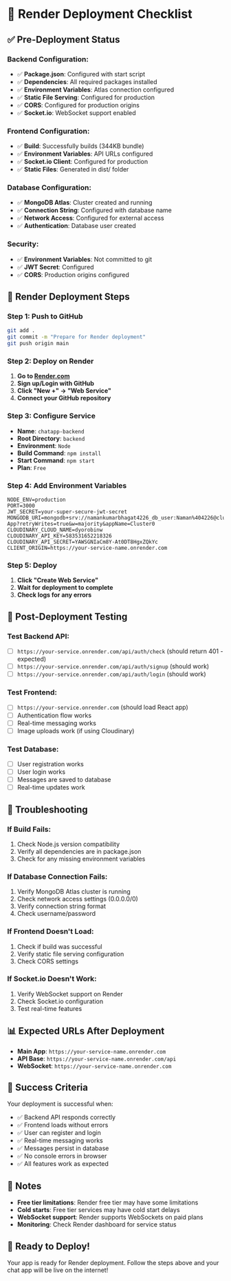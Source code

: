 # 🚀 Render Deployment Checklist

## ✅ Pre-Deployment Status

### Backend Configuration:

- ✅ **Package.json**: Configured with start script
- ✅ **Dependencies**: All required packages installed
- ✅ **Environment Variables**: Atlas connection configured
- ✅ **Static File Serving**: Configured for production
- ✅ **CORS**: Configured for production origins
- ✅ **Socket.io**: WebSocket support enabled

### Frontend Configuration:

- ✅ **Build**: Successfully builds (344KB bundle)
- ✅ **Environment Variables**: API URLs configured
- ✅ **Socket.io Client**: Configured for production
- ✅ **Static Files**: Generated in dist/ folder

### Database Configuration:

- ✅ **MongoDB Atlas**: Cluster created and running
- ✅ **Connection String**: Configured with database name
- ✅ **Network Access**: Configured for external access
- ✅ **Authentication**: Database user created

### Security:

- ✅ **Environment Variables**: Not committed to git
- ✅ **JWT Secret**: Configured
- ✅ **CORS**: Production origins configured

## 🚀 Render Deployment Steps

### Step 1: Push to GitHub

```bash
git add .
git commit -m "Prepare for Render deployment"
git push origin main
```

### Step 2: Deploy on Render

1. **Go to [Render.com](https://render.com)**
2. **Sign up/Login with GitHub**
3. **Click "New +" → "Web Service"**
4. **Connect your GitHub repository**

### Step 3: Configure Service

- **Name**: `chatapp-backend`
- **Root Directory**: `backend`
- **Environment**: `Node`
- **Build Command**: `npm install`
- **Start Command**: `npm start`
- **Plan**: `Free`

### Step 4: Add Environment Variables

```
NODE_ENV=production
PORT=3000
JWT_SECRET=your-super-secure-jwt-secret
MONGODB_URI=mongodb+srv://namankumarbhagat4226_db_user:Naman%404226@cluster0.wxi4gvn.mongodb.net/Chat-App?retryWrites=true&w=majority&appName=Cluster0
CLOUDINARY_CLOUD_NAME=dyorobinw
CLOUDINARY_API_KEY=583531652218326
CLOUDINARY_API_SECRET=YAWSGNIaCm8Y-At0DT8HgxZQkYc
CLIENT_ORIGIN=https://your-service-name.onrender.com
```

### Step 5: Deploy

1. **Click "Create Web Service"**
2. **Wait for deployment to complete**
3. **Check logs for any errors**

## 🧪 Post-Deployment Testing

### Test Backend API:

- [ ] `https://your-service.onrender.com/api/auth/check` (should return 401 - expected)
- [ ] `https://your-service.onrender.com/api/auth/signup` (should work)
- [ ] `https://your-service.onrender.com/api/auth/login` (should work)

### Test Frontend:

- [ ] `https://your-service.onrender.com` (should load React app)
- [ ] Authentication flow works
- [ ] Real-time messaging works
- [ ] Image uploads work (if using Cloudinary)

### Test Database:

- [ ] User registration works
- [ ] User login works
- [ ] Messages are saved to database
- [ ] Real-time updates work

## 🔧 Troubleshooting

### If Build Fails:

1. Check Node.js version compatibility
2. Verify all dependencies are in package.json
3. Check for any missing environment variables

### If Database Connection Fails:

1. Verify MongoDB Atlas cluster is running
2. Check network access settings (0.0.0.0/0)
3. Verify connection string format
4. Check username/password

### If Frontend Doesn't Load:

1. Check if build was successful
2. Verify static file serving configuration
3. Check CORS settings

### If Socket.io Doesn't Work:

1. Verify WebSocket support on Render
2. Check Socket.io configuration
3. Test real-time features

## 📊 Expected URLs After Deployment

- **Main App**: `https://your-service-name.onrender.com`
- **API Base**: `https://your-service-name.onrender.com/api`
- **WebSocket**: `https://your-service-name.onrender.com`

## 🎯 Success Criteria

Your deployment is successful when:

- ✅ Backend API responds correctly
- ✅ Frontend loads without errors
- ✅ User can register and login
- ✅ Real-time messaging works
- ✅ Messages persist in database
- ✅ No console errors in browser
- ✅ All features work as expected

## 📝 Notes

- **Free tier limitations**: Render free tier may have some limitations
- **Cold starts**: Free tier services may have cold start delays
- **WebSocket support**: Render supports WebSockets on paid plans
- **Monitoring**: Check Render dashboard for service status

## 🚀 Ready to Deploy!

Your app is ready for Render deployment. Follow the steps above and your chat app will be live on the internet!
